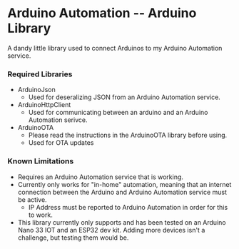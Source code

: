 # Arduino Automation -- Arduino Library
A dandy little library used to connect Arduinos to my Arduino Automation service.


### Required Libraries
- ArduinoJson
    - Used for deseralizing JSON from an Arduino Automation service.
- ArduinoHttpClient
    - Used for communicating between an arduino and an Arduino Automation serivce.
- ArduinoOTA
    - Please read the instructions in the ArduinoOTA library before using.
    - Used for OTA updates

### Known Limitations
- Requires an Arduino Automation service that is working.
- Currently only works for "in-home" automation, meaning that an internet connection between the Arduino and Arduino Automation service must be active.
    - IP Address must be reported to Arduino Automation in order for this to work.
- This library currently only supports and has been tested on an Arduino Nano 33 IOT and an ESP32 dev kit. Adding more devices isn't a challenge, but testing them would be.
